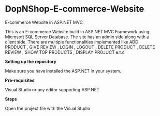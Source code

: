 # DopNShop-E-commerce-Website
E-commerce Website in ASP.NET MVC 

This is an E-commerce Website build in ASP.NET MVC Framework using Microsoft SQL Server Database. The site has an admin side along with
a client side. There are multiple functionalities implemented like ADD PRODUCT , GIVE REVIEW , LOGIN , LOGOUT , DELETE PRODUCT ,
DELETE REVIEW , SHOW TOP PRODUCTS , DISPLAY PROJUCT e.t.c

**Setting up the repository**

Make sure you have installed the ASP.NET in your system.

**Pre-requisites**

Visual Studio or any editor supporting ASP.NET

**Steps**

Open the project file with the Visual Studio 

